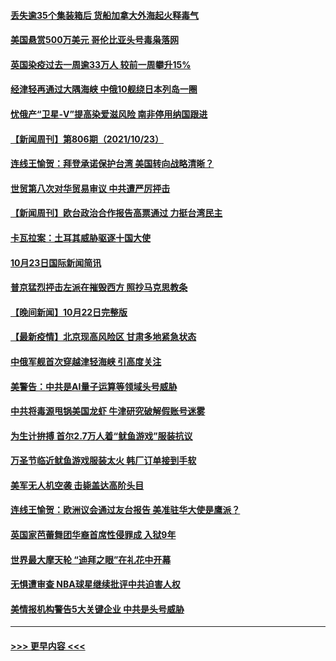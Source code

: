 #### [丢失逾35个集装箱后 货船加拿大外海起火释毒气](../pages/prog202/a103251113.md?t=10242201) 
#### [美国悬赏500万美元 哥伦比亚头号毒枭落网](../pages/prog202/a103251100.md?t=10242201) 
#### [英国染疫过去一周逾33万人 较前一周攀升15%](../pages/prog202/a103251044.md?t=10242201) 
#### [经津轻再通过大隅海峡 中俄10舰绕日本列岛一圈](../pages/prog202/a103251038.md?t=10242201) 
#### [忧俄产“卫星-V”提高染爱滋风险 南非停用纳国跟进](../pages/prog202/a103251025.md?t=10242201) 
#### [【新闻周刊】第806期（2021/10/23）](../pages/prog202/a103250962.md?t=10242201) 
#### [连线王愉贺：拜登承诺保护台湾 美国转向战略清晰？](../pages/prog202/a103250246.md?t=10242201) 
#### [世贸第八次对华贸易审议 中共遭严厉抨击](../pages/prog202/a103250856.md?t=10242201) 
#### [【新闻周刊】欧台政治合作报告高票通过 力挺台湾民主](../pages/prog202/a103250888.md?t=10242201) 
#### [卡瓦拉案：土耳其威胁驱逐十国大使](../pages/prog202/a103250818.md?t=10242201) 
#### [10月23日国际新闻简讯](../pages/prog202/a103250811.md?t=10242201) 
#### [普京猛烈抨击左派在摧毁西方 照抄马克思教条](../pages/prog202/a103250663.md?t=10242201) 
#### [【晚间新闻】10月22日完整版](../pages/prog202/a103250672.md?t=10242201) 
#### [【最新疫情】北京现高风险区 甘肃多地紧急状态](../pages/prog202/a103250720.md?t=10242201) 
#### [中俄军舰首次穿越津轻海峡 引高度关注](../pages/prog202/a103250701.md?t=10242201) 
#### [美警告：中共是AI量子运算等领域头号威胁](../pages/prog202/a103250198.md?t=10242201) 
#### [中共将毒源甩锅美国龙虾 牛津研究破解假账号迷雾](../pages/prog202/a103250222.md?t=10242201) 
#### [为生计拚搏 首尔2.7万人着“鱿鱼游戏”服装抗议](../pages/prog202/a103250602.md?t=10242201) 
#### [万圣节临近鱿鱼游戏服装太火 韩厂订单接到手软](../pages/prog202/a103249742.md?t=10242201) 
#### [美军无人机空袭 击毙盖达高阶头目](../pages/prog202/a103250394.md?t=10242201) 
#### [连线王愉贺：欧洲议会通过友台报告 美准驻华大使是鹰派？](../pages/prog202/a103249297.md?t=10242201) 
#### [英国家芭蕾舞团华裔首席性侵罪成 入狱9年](../pages/prog202/a103250206.md?t=10242201) 
#### [世界最大摩天轮 “迪拜之眼”在礼花中开幕](../pages/prog202/a103250171.md?t=10242201) 
#### [无惧遭审查 NBA球星继续批评中共迫害人权](../pages/prog202/a103250144.md?t=10242201) 
#### [美情报机构警告5大关键企业 中共是头号威胁](../pages/prog202/a103250082.md?t=10242201) 

----
#### [ >>> 更早内容 <<< ](../indexes/prog202-earlier.md)
